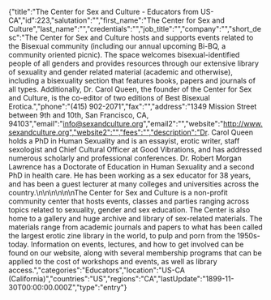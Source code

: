 {"title":"The Center for Sex and Culture  - Educators from US-CA","id":223,"salutation":"","first_name":"The Center for Sex and Culture","last_name":"","credentials":"","job_title":"","company":"","short_desc":"The Center for Sex and Culture hosts and supports events related to the Bisexual community (including our annual upcoming Bi-BQ, a community oriented picnic). The space welcomes bisexual-identified people of all genders and provides resources through our extensive library of sexuality and gender related material (academic and otherwise), including a bisexuality section that features books, papers and journals of all types. Additionally, Dr. Carol Queen, the founder of the Center for Sex and Culture, is the co-editor of two editions of Best Bisexual Erotica.","phone":"(415) 902-2071","fax":"","address":"1349 Mission Street between 9th and 10th, San Francisco, CA, 94103","email":"info@sexandculture.org","email2":"","website":"http://www.sexandculture.org","website2":"","fees":"","description":"Dr. Carol Queen holds a PhD in Human Sexuality and is an essayist, erotic writer, staff sexologist and Chief Cultural Officer at Good Vibrations, and has addressed numerous scholarly and professional conferences. Dr. Robert Morgan Lawrence has a Doctorate of Education in Human Sexuality and a second PhD in health care. He has been working as a sex educator for 38 years, and has been a guest lecturer at many colleges and universities across the country.\n\n\n\n\n\nThe Center for Sex and Culture is a non-profit community center that hosts events, classes and parties ranging across topics related to sexuality, gender and sex education. The Center is also home to a gallery and huge archive and library of sex-related materials. The materials range from academic journals and papers to what has been called the largest erotic zine library in the world, to pulp and porn from the 1950s-today. Information on events, lectures, and how to get involved can be found on our website, along with several membership programs that can be applied to the cost of workshops and events, as well as library access.","categories":"Educators","location":"US-CA (California)","countries":"US","regions":"CA","lastUpdate":"1899-11-30T00:00:00.000Z","type":"entry"}
